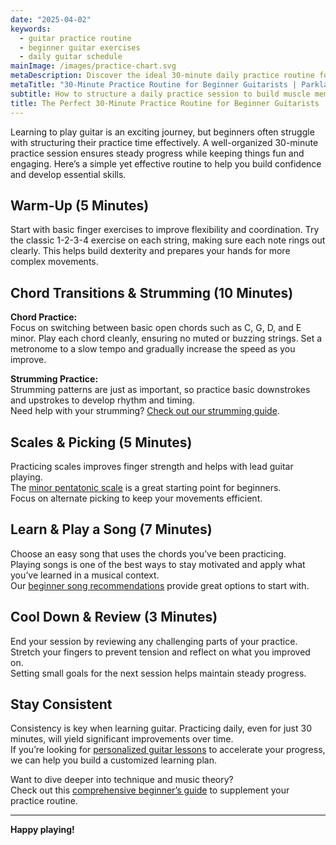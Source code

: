 ```yaml
---
date: "2025-04-02"
keywords:
  - guitar practice routine
  - beginner guitar exercises
  - daily guitar schedule
mainImage: /images/practice-chart.svg
metaDescription: Discover the ideal 30-minute daily practice routine for beginner guitarists to build technique, improve chord transitions, and stay motivated.
metaTitle: "30-Minute Practice Routine for Beginner Guitarists | Parkland Guitar Lessons"
subtitle: How to structure a daily practice session to build muscle memory and technique.
title: The Perfect 30-Minute Practice Routine for Beginner Guitarists
---
```


Learning to play guitar is an exciting journey, but beginners often struggle with structuring their practice time effectively. A well-organized 30-minute practice session ensures steady progress while keeping things fun and engaging. Here’s a simple yet effective routine to help you build confidence and develop essential skills.

## Warm-Up (5 Minutes)

Start with basic finger exercises to improve flexibility and coordination. Try the classic 1-2-3-4 exercise on each string, making sure each note rings out clearly. This helps build dexterity and prepares your hands for more complex movements.

## Chord Transitions & Strumming (10 Minutes)

**Chord Practice:**  
Focus on switching between basic open chords such as C, G, D, and E minor. Play each chord cleanly, ensuring no muted or buzzing strings. Set a metronome to a slow tempo and gradually increase the speed as you improve.

**Strumming Practice:**  
Strumming patterns are just as important, so practice basic downstrokes and upstrokes to develop rhythm and timing.  
Need help with your strumming? [Check out our strumming guide](/strumming-techniques).

## Scales & Picking (5 Minutes)

Practicing scales improves finger strength and helps with lead guitar playing.  
The [minor pentatonic scale](/pentatonic-scale-guide) is a great starting point for beginners.  
Focus on alternate picking to keep your movements efficient.

## Learn & Play a Song (7 Minutes)

Choose an easy song that uses the chords you’ve been practicing.  
Playing songs is one of the best ways to stay motivated and apply what you’ve learned in a musical context.  
Our [beginner song recommendations](/beginner-song-list) provide great options to start with.

## Cool Down & Review (3 Minutes)

End your session by reviewing any challenging parts of your practice.  
Stretch your fingers to prevent tension and reflect on what you improved on.  
Setting small goals for the next session helps maintain steady progress.

## Stay Consistent

Consistency is key when learning guitar. Practicing daily, even for just 30 minutes, will yield significant improvements over time.  
If you’re looking for [personalized guitar lessons](/personalized-guitar-lessons) to accelerate your progress, we can help you build a customized learning plan.

Want to dive deeper into technique and music theory?  
Check out this [comprehensive beginner’s guide](https://www.justinguitar.com) to supplement your practice routine.

---

**Happy playing!**
